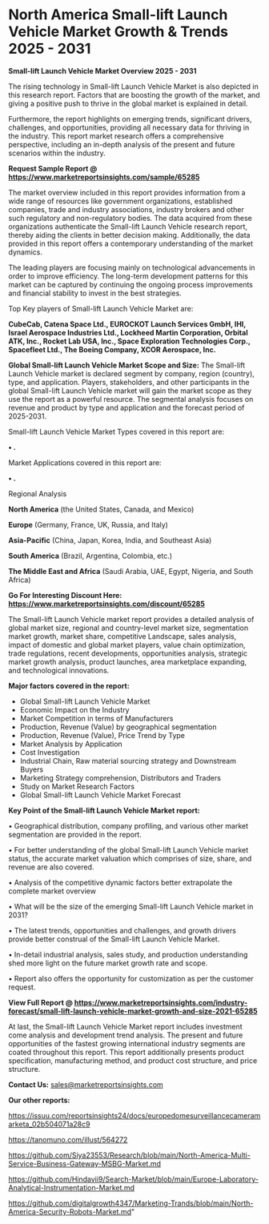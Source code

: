 # North America Small-lift Launch Vehicle Market Growth & Trends 2025 - 2031

<Strong> Small-lift Launch Vehicle Market Overview 2025 - 2031</strong>

The rising technology in Small-lift Launch Vehicle Market is also depicted in this research report. Factors that are boosting the growth of the market, and giving a positive push to thrive in the global market is explained in detail.

Furthermore, the report highlights on emerging trends, significant drivers, challenges, and opportunities, providing all necessary data for thriving in the industry. This report market research offers a comprehensive perspective, including an in-depth analysis of the present and future scenarios within the industry.

<strong>Request Sample Report @ <a href=https://www.marketreportsinsights.com/sample/65285>https://www.marketreportsinsights.com/sample/65285</a></strong>

The market overview included in this report provides information from a wide range of resources like government organizations, established companies, trade and industry associations, industry brokers and other such regulatory and non-regulatory bodies. The data acquired from these organizations authenticate the Small-lift Launch Vehicle research report, thereby aiding the clients in better decision making. Additionally, the data provided in this report offers a contemporary understanding of the market dynamics.

The leading players are focusing mainly on technological advancements in order to improve efficiency. The long-term development patterns for this market can be captured by continuing the ongoing process improvements and financial stability to invest in the best strategies.

Top Key players of Small-lift Launch Vehicle Market are:

<strong>CubeCab, Catena Space Ltd., EUROCKOT Launch Services GmbH, IHI, Israel Aerospace Industries Ltd., Lockheed Martin Corporation, Orbital ATK, Inc., Rocket Lab USA, Inc., Space Exploration Technologies Corp., Spacefleet Ltd., The Boeing Company, XCOR Aerospace, Inc.</strong>

<strong><b>Global Small-lift Launch Vehicle Market Scope and Size:</b></strong>
The Small-lift Launch Vehicle market is declared segment by company, region (country), type, and application. Players, stakeholders, and other participants in the global Small-lift Launch Vehicle market will gain the market scope as they use the report as a powerful resource. The segmental analysis focuses on revenue and product by type and application and the forecast period of 2025-2031.

Small-lift Launch Vehicle Market Types covered in this report are:

<strong>• .</strong>

Market Applications covered in this report are:

<strong>• .</strong> 

Regional Analysis

<strong>North America</strong> (the United States, Canada, and Mexico)

<strong>Europe</strong> (Germany, France, UK, Russia, and Italy)

<strong>Asia-Pacific</strong> (China, Japan, Korea, India, and Southeast Asia)

<strong>South America</strong> (Brazil, Argentina, Colombia, etc.)

<strong>The Middle East and Africa</strong> (Saudi Arabia, UAE, Egypt, Nigeria, and South Africa)

<strong>Go For Interesting Discount Here: <a href=https://www.marketreportsinsights.com/discount/65285>https://www.marketreportsinsights.com/discount/65285</a></strong>

The Small-lift Launch Vehicle market report provides a detailed analysis of global market size, regional and country-level market size, segmentation market growth, market share, competitive Landscape, sales analysis, impact of domestic and global market players, value chain optimization, trade regulations, recent developments, opportunities analysis, strategic market growth analysis, product launches, area marketplace expanding, and technological innovations.

<strong><b>Major factors covered in the report:</b></strong>
<ul>
  <li>Global Small-lift Launch Vehicle Market </li>
  <li>Economic Impact on the Industry</li>
  <li>Market Competition in terms of Manufacturers</li>
  <li>Production, Revenue (Value) by geographical segmentation</li>
  <li>Production, Revenue (Value), Price Trend by Type</li>
  <li>Market Analysis by Application</li>
  <li>Cost Investigation</li>
  <li>Industrial Chain, Raw material sourcing strategy and Downstream Buyers</li>
  <li>Marketing Strategy comprehension, Distributors and Traders</li>
  <li>Study on Market Research Factors</li>
  <li>Global Small-lift Launch Vehicle Market Forecast</li>
</ul>

<strong><b>Key Point of the Small-lift Launch Vehicle Market report:</b></strong>

• Geographical distribution, company profiling, and various other market segmentation are provided in the report.

• For better understanding of the global Small-lift Launch Vehicle market status, the accurate market valuation which comprises of size, share, and revenue are also covered.

• Analysis of the competitive dynamic factors better extrapolate the complete market overview

• What will be the size of the emerging Small-lift Launch Vehicle market in 2031?

• The latest trends, opportunities and challenges, and growth drivers provide better construal of the Small-lift Launch Vehicle Market.

• In-detail industrial analysis, sales study, and production understanding shed more light on the future market growth rate and scope.

• Report also offers the opportunity for customization as per the customer request.

<strong><b>View Full Report @ <a href=https://www.marketreportsinsights.com/industry-forecast/small-lift-launch-vehicle-market-growth-and-size-2021-65285>https://www.marketreportsinsights.com/industry-forecast/small-lift-launch-vehicle-market-growth-and-size-2021-65285</a></b></strong>


At last, the Small-lift Launch Vehicle Market report includes investment come analysis and development trend analysis. The present and future opportunities of the fastest growing international industry segments are coated throughout this report. This report additionally presents product specification, manufacturing method, and product cost structure, and price structure.

<strong>Contact Us:</strong>
sales@marketreportsinsights.com

<strong>Our other reports:</strong>

<a href=https://issuu.com/reportsinsights24/docs/europedomesurveillancecameramarketa_02b504071a28c9>https://issuu.com/reportsinsights24/docs/europedomesurveillancecameramarketa_02b504071a28c9</a>

<a href=https://tanomuno.com/illust/564272>https://tanomuno.com/illust/564272</a>

<a href=https://github.com/Siya23553/Research/blob/main/North-America-Multi-Service-Business-Gateway-MSBG-Market.md>https://github.com/Siya23553/Research/blob/main/North-America-Multi-Service-Business-Gateway-MSBG-Market.md</a>

<a href=https://github.com/Hindavii9/Search-Market/blob/main/Europe-Laboratory-Analytical-Instrumentation-Market.md>https://github.com/Hindavii9/Search-Market/blob/main/Europe-Laboratory-Analytical-Instrumentation-Market.md</a>

<a href=https://github.com/digitalgrowth4347/Marketing-Trands/blob/main/North-America-Security-Robots-Market.md>https://github.com/digitalgrowth4347/Marketing-Trands/blob/main/North-America-Security-Robots-Market.md</a>"
